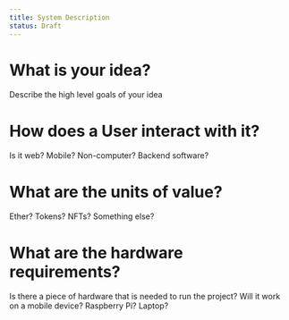 ```yaml
---
title: System Description
status: Draft
---
```


# What is your idea?
Describe the high level goals of your idea

# How does a User interact with it?
Is it web? Mobile? Non-computer? Backend software?

# What are the units of value?
Ether? Tokens? NFTs? Something else?

# What are the hardware requirements?
Is there a piece of hardware that is needed to run the project?
Will it work on a mobile device? Raspberry Pi? Laptop?
